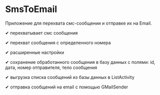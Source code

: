 SmsToEmail
==========

Приложение для перехвата смс-сообщении и отправке их на Email.

 ✔ перехватывает смс сообщения
 
 ✔ перехват сообщения с определенного номера
 
 ✔ расширенные настройки
 
 ✔ сохранение обработанного сообщения в базу данных с полями: id, дата, номер отправителя, тело сообщения
 
 ✔ выгрузка списка сообщений из базы данных в ListActivity
 
 ✔ отправка сообщений на email с помощью GMailSender
